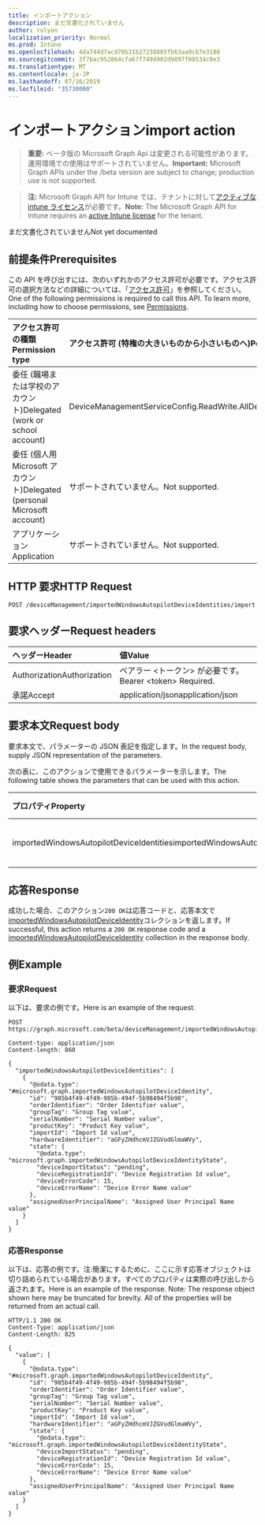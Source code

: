 ```yaml
---
title: インポートアクション
description: まだ文書化されていません
author: rolyon
localization_priority: Normal
ms.prod: Intune
ms.openlocfilehash: 4da744d7acd78b31b27238805fb63aa9cb7e3186
ms.sourcegitcommit: 3f7bac952864cfa67f749d902d9897f08534c0e3
ms.translationtype: MT
ms.contentlocale: ja-JP
ms.lasthandoff: 07/16/2019
ms.locfileid: "35730000"
---
```

# <a name="import-action"></a><span data-ttu-id="63836-103">インポートアクション</span><span class="sxs-lookup"><span data-stu-id="63836-103">import action</span></span>

> <span data-ttu-id="63836-104">**重要:** ベータ版の Microsoft Graph Api は変更される可能性があります。運用環境での使用はサポートされていません。</span><span class="sxs-lookup"><span data-stu-id="63836-104">**Important:** Microsoft Graph APIs under the /beta version are subject to change; production use is not supported.</span></span>

> <span data-ttu-id="63836-105">**注:** Microsoft Graph API for Intune では、テナントに対して[アクティブな intune ライセンス](https://go.microsoft.com/fwlink/?linkid=839381)が必要です。</span><span class="sxs-lookup"><span data-stu-id="63836-105">**Note:** The Microsoft Graph API for Intune requires an [active Intune license](https://go.microsoft.com/fwlink/?linkid=839381) for the tenant.</span></span>

<span data-ttu-id="63836-106">まだ文書化されていません</span><span class="sxs-lookup"><span data-stu-id="63836-106">Not yet documented</span></span>

## <a name="prerequisites"></a><span data-ttu-id="63836-107">前提条件</span><span class="sxs-lookup"><span data-stu-id="63836-107">Prerequisites</span></span>
<span data-ttu-id="63836-p101">この API を呼び出すには、次のいずれかのアクセス許可が必要です。アクセス許可の選択方法などの詳細については、「[アクセス許可](/graph/permissions-reference)」を参照してください。</span><span class="sxs-lookup"><span data-stu-id="63836-p101">One of the following permissions is required to call this API. To learn more, including how to choose permissions, see [Permissions](/graph/permissions-reference).</span></span>

|<span data-ttu-id="63836-110">アクセス許可の種類</span><span class="sxs-lookup"><span data-stu-id="63836-110">Permission type</span></span>|<span data-ttu-id="63836-111">アクセス許可 (特権の大きいものから小さいものへ)</span><span class="sxs-lookup"><span data-stu-id="63836-111">Permissions (from most to least privileged)</span></span>|
|:---|:---|
|<span data-ttu-id="63836-112">委任 (職場または学校のアカウント)</span><span class="sxs-lookup"><span data-stu-id="63836-112">Delegated (work or school account)</span></span>|<span data-ttu-id="63836-113">DeviceManagementServiceConfig.ReadWrite.All</span><span class="sxs-lookup"><span data-stu-id="63836-113">DeviceManagementServiceConfig.ReadWrite.All</span></span>|
|<span data-ttu-id="63836-114">委任 (個人用 Microsoft アカウント)</span><span class="sxs-lookup"><span data-stu-id="63836-114">Delegated (personal Microsoft account)</span></span>|<span data-ttu-id="63836-115">サポートされていません。</span><span class="sxs-lookup"><span data-stu-id="63836-115">Not supported.</span></span>|
|<span data-ttu-id="63836-116">アプリケーション</span><span class="sxs-lookup"><span data-stu-id="63836-116">Application</span></span>|<span data-ttu-id="63836-117">サポートされていません。</span><span class="sxs-lookup"><span data-stu-id="63836-117">Not supported.</span></span>|

## <a name="http-request"></a><span data-ttu-id="63836-118">HTTP 要求</span><span class="sxs-lookup"><span data-stu-id="63836-118">HTTP Request</span></span>
<!-- {
  "blockType": "ignored"
}
-->
``` http
POST /deviceManagement/importedWindowsAutopilotDeviceIdentities/import
```

## <a name="request-headers"></a><span data-ttu-id="63836-119">要求ヘッダー</span><span class="sxs-lookup"><span data-stu-id="63836-119">Request headers</span></span>
|<span data-ttu-id="63836-120">ヘッダー</span><span class="sxs-lookup"><span data-stu-id="63836-120">Header</span></span>|<span data-ttu-id="63836-121">値</span><span class="sxs-lookup"><span data-stu-id="63836-121">Value</span></span>|
|:---|:---|
|<span data-ttu-id="63836-122">Authorization</span><span class="sxs-lookup"><span data-stu-id="63836-122">Authorization</span></span>|<span data-ttu-id="63836-123">ベアラー &lt;トークン&gt; が必要です。</span><span class="sxs-lookup"><span data-stu-id="63836-123">Bearer &lt;token&gt; Required.</span></span>|
|<span data-ttu-id="63836-124">承諾</span><span class="sxs-lookup"><span data-stu-id="63836-124">Accept</span></span>|<span data-ttu-id="63836-125">application/json</span><span class="sxs-lookup"><span data-stu-id="63836-125">application/json</span></span>|

## <a name="request-body"></a><span data-ttu-id="63836-126">要求本文</span><span class="sxs-lookup"><span data-stu-id="63836-126">Request body</span></span>
<span data-ttu-id="63836-127">要求本文で、パラメーターの JSON 表記を指定します。</span><span class="sxs-lookup"><span data-stu-id="63836-127">In the request body, supply JSON representation of the parameters.</span></span>

<span data-ttu-id="63836-128">次の表に、このアクションで使用できるパラメーターを示します。</span><span class="sxs-lookup"><span data-stu-id="63836-128">The following table shows the parameters that can be used with this action.</span></span>

|<span data-ttu-id="63836-129">プロパティ</span><span class="sxs-lookup"><span data-stu-id="63836-129">Property</span></span>|<span data-ttu-id="63836-130">型</span><span class="sxs-lookup"><span data-stu-id="63836-130">Type</span></span>|<span data-ttu-id="63836-131">説明</span><span class="sxs-lookup"><span data-stu-id="63836-131">Description</span></span>|
|:---|:---|:---|
|<span data-ttu-id="63836-132">importedWindowsAutopilotDeviceIdentities</span><span class="sxs-lookup"><span data-stu-id="63836-132">importedWindowsAutopilotDeviceIdentities</span></span>|<span data-ttu-id="63836-133">[importedWindowsAutopilotDeviceIdentity](../resources/intune-enrollment-importedwindowsautopilotdeviceidentity.md)コレクション</span><span class="sxs-lookup"><span data-stu-id="63836-133">[importedWindowsAutopilotDeviceIdentity](../resources/intune-enrollment-importedwindowsautopilotdeviceidentity.md) collection</span></span>|<span data-ttu-id="63836-134">まだ文書化されていません</span><span class="sxs-lookup"><span data-stu-id="63836-134">Not yet documented</span></span>|



## <a name="response"></a><span data-ttu-id="63836-135">応答</span><span class="sxs-lookup"><span data-stu-id="63836-135">Response</span></span>
<span data-ttu-id="63836-136">成功した場合、このアクション`200 OK`は応答コードと、応答本文で[importedWindowsAutopilotDeviceIdentity](../resources/intune-enrollment-importedwindowsautopilotdeviceidentity.md)コレクションを返します。</span><span class="sxs-lookup"><span data-stu-id="63836-136">If successful, this action returns a `200 OK` response code and a [importedWindowsAutopilotDeviceIdentity](../resources/intune-enrollment-importedwindowsautopilotdeviceidentity.md) collection in the response body.</span></span>

## <a name="example"></a><span data-ttu-id="63836-137">例</span><span class="sxs-lookup"><span data-stu-id="63836-137">Example</span></span>

### <a name="request"></a><span data-ttu-id="63836-138">要求</span><span class="sxs-lookup"><span data-stu-id="63836-138">Request</span></span>
<span data-ttu-id="63836-139">以下は、要求の例です。</span><span class="sxs-lookup"><span data-stu-id="63836-139">Here is an example of the request.</span></span>
``` http
POST https://graph.microsoft.com/beta/deviceManagement/importedWindowsAutopilotDeviceIdentities/import

Content-type: application/json
Content-length: 860

{
  "importedWindowsAutopilotDeviceIdentities": [
    {
      "@odata.type": "#microsoft.graph.importedWindowsAutopilotDeviceIdentity",
      "id": "985b4f49-4f49-985b-494f-5b98494f5b98",
      "orderIdentifier": "Order Identifier value",
      "groupTag": "Group Tag value",
      "serialNumber": "Serial Number value",
      "productKey": "Product Key value",
      "importId": "Import Id value",
      "hardwareIdentifier": "aGFyZHdhcmVJZGVudGlmaWVy",
      "state": {
        "@odata.type": "microsoft.graph.importedWindowsAutopilotDeviceIdentityState",
        "deviceImportStatus": "pending",
        "deviceRegistrationId": "Device Registration Id value",
        "deviceErrorCode": 15,
        "deviceErrorName": "Device Error Name value"
      },
      "assignedUserPrincipalName": "Assigned User Principal Name value"
    }
  ]
}
```

### <a name="response"></a><span data-ttu-id="63836-140">応答</span><span class="sxs-lookup"><span data-stu-id="63836-140">Response</span></span>
<span data-ttu-id="63836-p102">以下は、応答の例です。注:簡潔にするために、ここに示す応答オブジェクトは切り詰められている場合があります。すべてのプロパティは実際の呼び出しから返されます。</span><span class="sxs-lookup"><span data-stu-id="63836-p102">Here is an example of the response. Note: The response object shown here may be truncated for brevity. All of the properties will be returned from an actual call.</span></span>
``` http
HTTP/1.1 200 OK
Content-Type: application/json
Content-Length: 825

{
  "value": [
    {
      "@odata.type": "#microsoft.graph.importedWindowsAutopilotDeviceIdentity",
      "id": "985b4f49-4f49-985b-494f-5b98494f5b98",
      "orderIdentifier": "Order Identifier value",
      "groupTag": "Group Tag value",
      "serialNumber": "Serial Number value",
      "productKey": "Product Key value",
      "importId": "Import Id value",
      "hardwareIdentifier": "aGFyZHdhcmVJZGVudGlmaWVy",
      "state": {
        "@odata.type": "microsoft.graph.importedWindowsAutopilotDeviceIdentityState",
        "deviceImportStatus": "pending",
        "deviceRegistrationId": "Device Registration Id value",
        "deviceErrorCode": 15,
        "deviceErrorName": "Device Error Name value"
      },
      "assignedUserPrincipalName": "Assigned User Principal Name value"
    }
  ]
}
```






